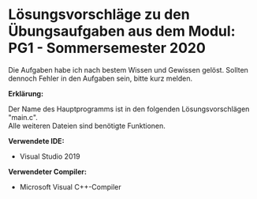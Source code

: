 # Lösungsvorschläge zu den Übungsaufgaben aus dem Modul: PG1 - Sommersemester 2020

Die Aufgaben habe ich nach bestem Wissen und Gewissen gelöst. Sollten dennoch Fehler in den Aufgaben sein, bitte kurz melden.  

__Erklärung:__

Der Name des Hauptprogramms ist in den folgenden Lösungsvorschlägen "main.c".  
Alle weiteren Dateien sind benötigte Funktionen.  


__Verwendete IDE:__

* Visual Studio 2019

__Verwendeter Compiler:__

* Microsoft Visual C++-Compiler




